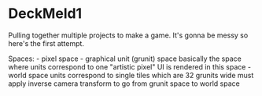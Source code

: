 # DeckMeld1
Pulling together multiple projects to make a game. It's gonna be messy so here's the first attempt.

Spaces:
    - pixel space
    - graphical unit (grunit) space
        basically the space where units correspond to one "artistic pixel"
        UI is rendered in this space
    - world space
        units correspond to single tiles which are 32 grunits wide
        must apply inverse camera transform to go from grunit space to world space